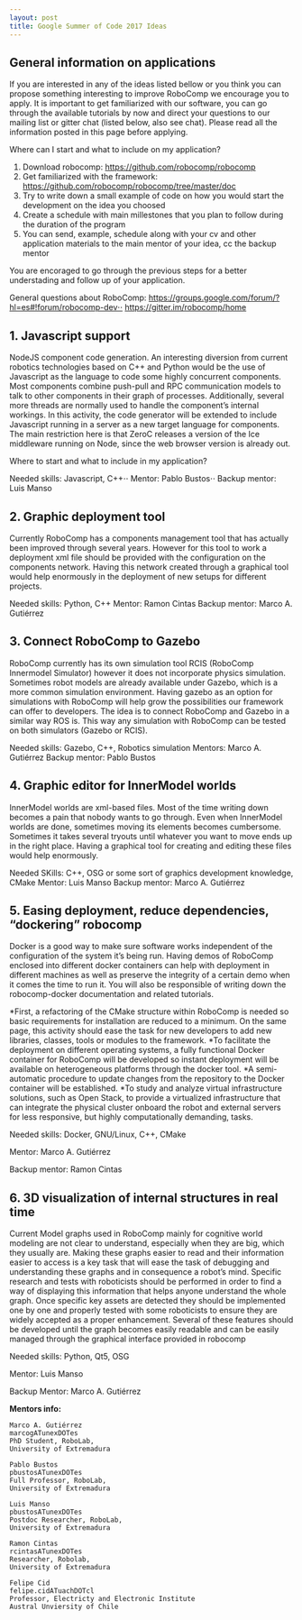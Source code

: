```yaml
---
layout: post
title: Google Summer of Code 2017 Ideas
---
```


## General information on applications

If you are interested in any of the ideas listed bellow or you think you can propose something interesting to improve RoboComp we encourage you to apply. It is important to get familiarized with our software, you can go through the available tutorials by now and direct your questions to our mailing list or gitter chat (listed below, also see chat). Please read all the information posted in this page before applying.

Where can I start and what to include on my application?

1. Download robocomp: https://github.com/robocomp/robocomp
2. Get familiarized with the framework: https://github.com/robocomp/robocomp/tree/master/doc
3. Try to write down a small example of code on how you would start the development on the idea you choosed
4. Create a schedule with main millestones that you plan to follow during the duration of the program
5. You can send, example, schedule along with your cv and other application materials to the main mentor of your idea, cc the backup mentor

You are encoraged to go through the previous steps for a better understading and follow up of your application.

General questions about RoboComp:
https://groups.google.com/forum/?hl=es#!forum/robocomp-dev⋅⋅
https://gitter.im/robocomp/home

## 1. Javascript support

NodeJS component code generation. An interesting diversion from current robotics technologies based on C++ and Python would be the use of Javascript as the language to code some highly concurrent components. Most components combine push-pull and RPC communication models to talk to other components in their graph of processes. Additionally, several more threads are normally used to handle the component’s internal workings. In this activity, the code generator will be extended to include Javascript running in a server as a new target language for components. The main restriction here is that ZeroC releases a version of the Ice middleware running on Node, since the web browser version is already out.

Where to start and what to include in my application?


Needed skills: Javascript, C++⋅⋅
Mentor: Pablo Bustos⋅⋅
Backup mentor: Luis Manso

## 2. Graphic deployment tool

Currently RoboComp has a components management tool that has actually been improved through several years. However for this tool to work a deployment xml file should be provided with the configuration on the components network. Having this network created through a graphical tool would help enormously in the deployment of new setups for different projects. 

Needed skills: Python, C++
Mentor: Ramon Cintas
Backup mentor: Marco A. Gutiérrez

## 3. Connect RoboComp to Gazebo

RoboComp currently has its own simulation tool RCIS (RoboComp Innermodel Simulator) however it does not incorporate physics simulation. Sometimes robot models are already available under Gazebo, which is a more common simulation environment. Having gazebo as an option for simulations with RoboComp will help grow the possibilities our framework can offer to developers. The idea is to connect RoboComp and Gazebo in a similar way ROS is. This way any simulation with RoboComp can be tested on both simulators (Gazebo or RCIS).

Needed skills: Gazebo, C++, Robotics simulation 
Mentors: Marco A. Gutiérrez
Backup mentor: Pablo Bustos

## 4. Graphic editor for InnerModel worlds

InnerModel worlds are xml-based files. Most of the time writing down becomes a pain that nobody wants to go through. Even when InnerModel worlds are done, sometimes moving its elements becomes cumbersome. Sometimes it takes several tryouts until whatever you want to move ends up in the right place. Having a graphical tool for creating and editing these files would help enormously.

Needed SKills: C++, OSG or some sort of graphics development knowledge, CMake 
Mentor: Luis Manso
Backup mentor: Marco A. Gutiérrez

## 5. Easing deployment, reduce dependencies, “dockering” robocomp

Docker is a good way to make sure software works independent of the configuration of the system it’s being run. Having demos of RoboComp enclosed into different docker containers can help with deployment in different machines as well as preserve the integrity of a certain demo when it comes the time to run it. 
You will also be responsible of writing down the robocomp-docker documentation and related tutorials.

*First, a refactoring of the CMake structure within RoboComp is needed so basic requirements for installation are reduced to a minimum. On the same page, this activity should ease the task for new developers to add new libraries, classes, tools or modules to the framework.
*To facilitate the deployment on different operating systems, a fully functional Docker container for RoboComp will be developed so instant deployment will be available on heterogeneous platforms through the docker tool.
*A semi-automatic procedure to update changes from the repository to the Docker container will be established.
*To study and analyze virtual infrastructure solutions, such as Open Stack, to provide a virtualized infrastructure that can integrate the physical cluster onboard the robot and external servers for less responsive, but highly computationally demanding, tasks.

Needed skills: Docker, GNU/Linux, C++, CMake

Mentor: Marco A. Gutiérrez

Backup mentor: Ramon Cintas

## 6. 3D visualization of internal structures in real time 

Current Model graphs used in RoboComp mainly for cognitive world modeling are not clear to understand, especially when they are big, which they usually are. Making these graphs easier to read and their information easier to access is a key task that will ease the task of debugging and understanding these graphs and in consequence a robot’s mind. Specific research and tests with roboticists should be performed in order to find a way of displaying this information that helps anyone understand the whole graph. Once specific key assets are detected they should be implemented one by one  and properly tested with some roboticists to ensure they are widely accepted as a proper enhancement. Several of these features should be developed until the graph becomes easily readable and can be easily managed through the graphical interface provided in robocomp

Needed skills: Python, Qt5, OSG

Mentor: Luis Manso

Backup Mentor: Marco A. Gutiérrez


**Mentors info:**
```
Marco A. Gutiérrez
marcogATunexDOTes
PhD Student, RoboLab,
University of Extremadura

Pablo Bustos
pbustosATunexDOTes
Full Professor, RoboLab,
University of Extremadura

Luis Manso
pbustosATunexDOTes
Postdoc Researcher, RoboLab,
University of Extremadura

Ramon Cintas
rcintasATunexDOTes
Researcher, Robolab,
University of Extremadura

Felipe Cid
felipe.cidATuachDOTcl
Professor, Electricty and Electronic Institute
Austral Unviersity of Chile
```
